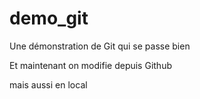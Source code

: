 # demo_git
Une démonstration de Git qui se passe bien

Et maintenant on modifie depuis Github

mais aussi en local